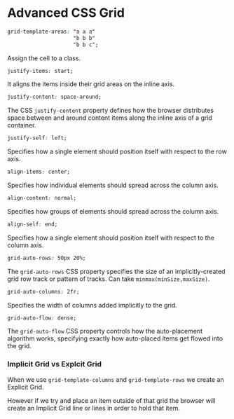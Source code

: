 # Advanced CSS Grid

```css
grid-template-areas: "a a a"
                     "b b b"           
                     "b b c";
```

Assign the cell to a class.



```css
justify-items: start;

```

It aligns the items inside their grid areas on the inline axis.



```css
justify-content: space-around;
```

 The CSS `justify-content` property defines how the browser distributes space between and around content items along the inline axis of a grid container.



```css
justify-self: left;
```

Specifies how a single element should position itself with respect to the row axis.



```css
align-items: center;
```

Specifies how individual elements should spread across the column axis.



```css
align-content: normal;
```

Specifies how groups of elements should spread across the column axis.



```css
align-self: end;
```

Specifies how a single element should position itself with respect to the column axis.



```css
grid-auto-rows: 50px 20%;
```

The `grid-auto-rows` CSS property specifies the size of an implicitly-created grid row track or pattern of tracks. Can take `minmax(minSize,maxSize)`.



```css
grid-auto-columns: 2fr;
```

Specifies the width of columns added implicitly to the grid.



```css
grid-auto-flow: dense;
```

 The `grid-auto-flow` CSS property controls how the auto-placement algorithm works, specifying exactly how auto-placed items get flowed into the grid.



### Implicit Grid vs Explcit Grid

 When we use `grid-template-columns` and `grid-template-rows` we create an Explicit Grid.  

However if we try and place an item outside of that grid the browser will create an Implicit Grid line or lines in order to hold that item.


